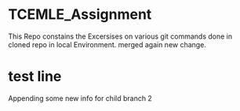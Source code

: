 # TCEMLE_Assignment
This Repo constains the Excersises on various git commands done in cloned repo in local Environment.
merged
again new change.
# test line
Appending some new info for child branch 2
